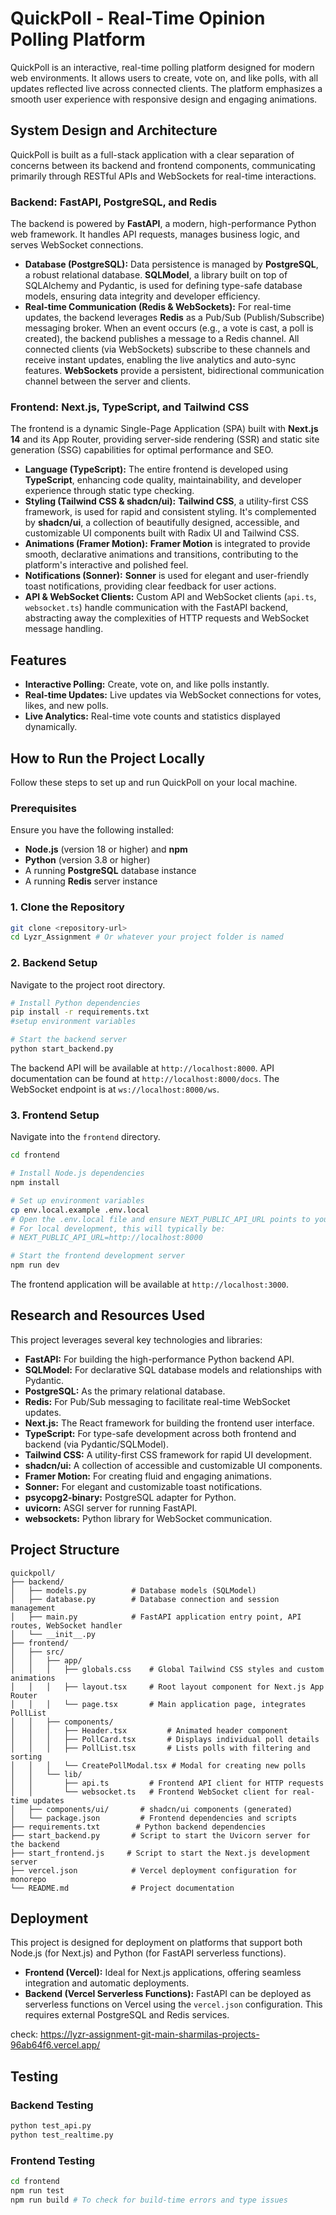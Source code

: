 # QuickPoll - Real-Time Opinion Polling Platform

QuickPoll is an interactive, real-time polling platform designed for modern web environments. It allows users to create, vote on, and like polls, with all updates reflected live across connected clients. The platform emphasizes a smooth user experience with responsive design and engaging animations.

## System Design and Architecture

QuickPoll is built as a full-stack application with a clear separation of concerns between its backend and frontend components, communicating primarily through RESTful APIs and WebSockets for real-time interactions.

### Backend: FastAPI, PostgreSQL, and Redis

The backend is powered by **FastAPI**, a modern, high-performance Python web framework. It handles API requests, manages business logic, and serves WebSocket connections.

*   **Database (PostgreSQL):** Data persistence is managed by **PostgreSQL**, a robust relational database. **SQLModel**, a library built on top of SQLAlchemy and Pydantic, is used for defining type-safe database models, ensuring data integrity and developer efficiency.
*   **Real-time Communication (Redis & WebSockets):** For real-time updates, the backend leverages **Redis** as a Pub/Sub (Publish/Subscribe) messaging broker. When an event occurs (e.g., a vote is cast, a poll is created), the backend publishes a message to a Redis channel. All connected clients (via WebSockets) subscribe to these channels and receive instant updates, enabling the live analytics and auto-sync features. **WebSockets** provide a persistent, bidirectional communication channel between the server and clients.

### Frontend: Next.js, TypeScript, and Tailwind CSS

The frontend is a dynamic Single-Page Application (SPA) built with **Next.js 14** and its App Router, providing server-side rendering (SSR) and static site generation (SSG) capabilities for optimal performance and SEO.

*   **Language (TypeScript):** The entire frontend is developed using **TypeScript**, enhancing code quality, maintainability, and developer experience through static type checking.
*   **Styling (Tailwind CSS & shadcn/ui):** **Tailwind CSS**, a utility-first CSS framework, is used for rapid and consistent styling. It's complemented by **shadcn/ui**, a collection of beautifully designed, accessible, and customizable UI components built with Radix UI and Tailwind CSS.
*   **Animations (Framer Motion):** **Framer Motion** is integrated to provide smooth, declarative animations and transitions, contributing to the platform's interactive and polished feel.
*   **Notifications (Sonner):** **Sonner** is used for elegant and user-friendly toast notifications, providing clear feedback for user actions.
*   **API & WebSocket Clients:** Custom API and WebSocket clients (`api.ts`, `websocket.ts`) handle communication with the FastAPI backend, abstracting away the complexities of HTTP requests and WebSocket message handling.

## Features

*   **Interactive Polling:** Create, vote on, and like polls instantly.
*   **Real-time Updates:** Live updates via WebSocket connections for votes, likes, and new polls.
*   **Live Analytics:** Real-time vote counts and statistics displayed dynamically.

## How to Run the Project Locally

Follow these steps to set up and run QuickPoll on your local machine.

### Prerequisites

Ensure you have the following installed:

*   **Node.js** (version 18 or higher) and **npm**
*   **Python** (version 3.8 or higher)
*   A running **PostgreSQL** database instance
*   A running **Redis** server instance

### 1. Clone the Repository

```bash
git clone <repository-url>
cd Lyzr_Assignment # Or whatever your project folder is named
```

### 2. Backend Setup

Navigate to the project root directory.

```bash
# Install Python dependencies
pip install -r requirements.txt
#setup environment variables

# Start the backend server
python start_backend.py
```

The backend API will be available at `http://localhost:8000`. API documentation can be found at `http://localhost:8000/docs`. The WebSocket endpoint is at `ws://localhost:8000/ws`.

### 3. Frontend Setup

Navigate into the `frontend` directory.

```bash
cd frontend

# Install Node.js dependencies
npm install

# Set up environment variables
cp env.local.example .env.local
# Open the .env.local file and ensure NEXT_PUBLIC_API_URL points to your backend
# For local development, this will typically be:
# NEXT_PUBLIC_API_URL=http://localhost:8000

# Start the frontend development server
npm run dev
```

The frontend application will be available at `http://localhost:3000`.


## Research and Resources Used

This project leverages several key technologies and libraries:

*   **FastAPI:** For building the high-performance Python backend API.
*   **SQLModel:** For declarative SQL database models and relationships with Pydantic.
*   **PostgreSQL:** As the primary relational database.
*   **Redis:** For Pub/Sub messaging to facilitate real-time WebSocket updates.
*   **Next.js:** The React framework for building the frontend user interface.
*   **TypeScript:** For type-safe development across both frontend and backend (via Pydantic/SQLModel).
*   **Tailwind CSS:** A utility-first CSS framework for rapid UI development.
*   **shadcn/ui:** A collection of accessible and customizable UI components.
*   **Framer Motion:** For creating fluid and engaging animations.
*   **Sonner:** For elegant and customizable toast notifications.
*   **psycopg2-binary:** PostgreSQL adapter for Python.
*   **uvicorn:** ASGI server for running FastAPI.
*   **websockets:** Python library for WebSocket communication.

## Project Structure

```
quickpoll/
├── backend/
│   ├── models.py          # Database models (SQLModel)
│   ├── database.py        # Database connection and session management
│   ├── main.py            # FastAPI application entry point, API routes, WebSocket handler
│   └── __init__.py
├── frontend/
│   ├── src/
│   │   ├── app/
│   │   │   ├── globals.css    # Global Tailwind CSS styles and custom animations
│   │   │   ├── layout.tsx     # Root layout component for Next.js App Router
│   │   │   └── page.tsx       # Main application page, integrates PollList
│   │   ├── components/
│   │   │   ├── Header.tsx         # Animated header component
│   │   │   ├── PollCard.tsx       # Displays individual poll details
│   │   │   ├── PollList.tsx       # Lists polls with filtering and sorting
│   │   │   └── CreatePollModal.tsx # Modal for creating new polls
│   │   └── lib/
│   │       ├── api.ts         # Frontend API client for HTTP requests
│   │       └── websocket.ts   # Frontend WebSocket client for real-time updates
│   ├── components/ui/       # shadcn/ui components (generated)
│   └── package.json         # Frontend dependencies and scripts
├── requirements.txt        # Python backend dependencies
├── start_backend.py       # Script to start the Uvicorn server for the backend
├── start_frontend.js     # Script to start the Next.js development server
├── vercel.json            # Vercel deployment configuration for monorepo
└── README.md              # Project documentation
```

## Deployment

This project is designed for deployment on platforms that support both Node.js (for Next.js) and Python (for FastAPI serverless functions).

*   **Frontend (Vercel):** Ideal for Next.js applications, offering seamless integration and automatic deployments.
*   **Backend (Vercel Serverless Functions):** FastAPI can be deployed as serverless functions on Vercel using the `vercel.json` configuration. This requires external PostgreSQL and Redis services.

check: https://lyzr-assignment-git-main-sharmilas-projects-96ab64f6.vercel.app/

## Testing

### Backend Testing

```bash
python test_api.py
python test_realtime.py
```

### Frontend Testing

```bash
cd frontend
npm run test
npm run build # To check for build-time errors and type issues
```

